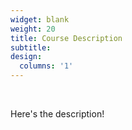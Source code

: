 ```yaml
---
widget: blank
weight: 20
title: Course Description
subtitle:
design:
  columns: '1'
---
```

<br>

Here's the description!
